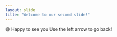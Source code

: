 ```yaml
---
layout: slide
title: "Welcome to our second slide!"
---
```

:smile: Happy to see you
Use the left arrow to go back!